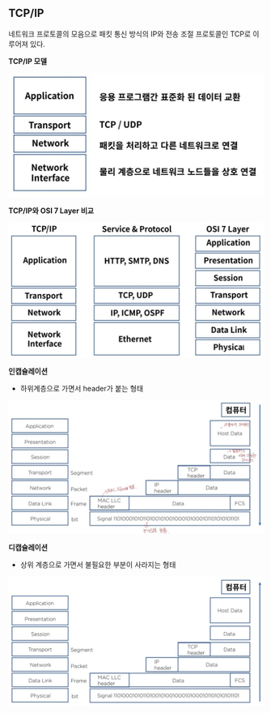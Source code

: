 ## TCP/IP

네트워크 프로토콜의 모음으로 패킷 통신 방식의 IP와 전송 조절 프로토콜인 TCP로 이루어져 있다.   

**TCP/IP 모델**

![TCP_IP모델](./img/TCP_IP모델.jpg)

**TCP/IP와 OSI 7 Layer 비교**

![비교](./img/비교.jpg)

**인캡슐레이션**

- 하위계층으로 가면서 header가 붙는 형태 

![인캡슐레이션](./img/인캡슐레이션.jpg)  

**디캡슐레이션**

- 상위 계층으로 가면서 불필요한 부분이 사라지는 형태 

![디캡슐레이션](./img/디캡슐레이션.jpg)